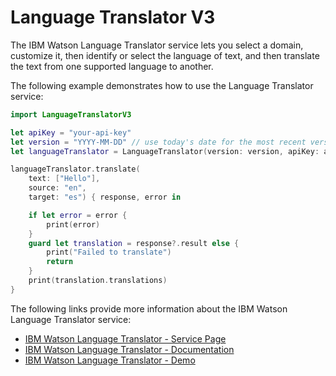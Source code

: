 # Language Translator V3

The IBM Watson Language Translator service lets you select a domain, customize it, then identify or select the language of text, and then translate the text from one supported language to another.

The following example demonstrates how to use the Language Translator service:

```swift
import LanguageTranslatorV3

let apiKey = "your-api-key"
let version = "YYYY-MM-DD" // use today's date for the most recent version
let languageTranslator = LanguageTranslator(version: version, apiKey: apiKey)

languageTranslator.translate(
	text: ["Hello"],
	source: "en",
	target: "es") { response, error in

	if let error = error {
        print(error)
    }
    guard let translation = response?.result else {
        print("Failed to translate")
        return
    }
    print(translation.translations)
}
```

The following links provide more information about the IBM Watson Language Translator service:

* [IBM Watson Language Translator - Service Page](https://www.ibm.com/watson/services/language-translator/)
* [IBM Watson Language Translator - Documentation](https://cloud.ibm.com/docs/services/language-translator/index.html)
* [IBM Watson Language Translator - Demo](https://language-translator-demo.ng.bluemix.net/)
